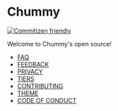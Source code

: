 # Chummy

[![Commitizen friendly](https://img.shields.io/badge/commitizen-friendly-brightgreen.svg)](http://commitizen.github.io/cz-cli/)

Welcome to Chummy's open source!

- [FAQ](https://github.com/AtomicCodeLabs/chummy/blob/docs/docs/FAQ.md)
- [FEEDBACK](https://github.com/AtomicCodeLabs/chummy/blob/docs/docs/FEEDBACK.md)
- [PRIVACY](https://github.com/AtomicCodeLabs/chummy/blob/docs/docs/PRIVACY.md)
- [TIERS](https://github.com/AtomicCodeLabs/chummy/blob/docs/docs/TIERS.md)
- [CONTRIBUTING](https://github.com/AtomicCodeLabs/chummy/blob/docs/docs/CONTRIBUTING.md)
- [THEME](https://github.com/AtomicCodeLabs/chummy/blob/docs/docs/THEME.md)
- [CODE OF CONDUCT](https://github.com/AtomicCodeLabs/chummy/blob/docs/docs/CODE_OF_CONDUCT.md)
